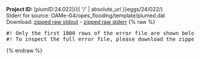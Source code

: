 **Project ID:** [plumID:24.022]({{ '/' | absolute_url }}eggs/24/022/)  
Stderr for source:  OAMe-G4/opes_flooding/template/plumed.dat   
Download: [zipped raw stdout](plumed.dat.plumed.stdout.txt.zip) - [zipped raw stderr](plumed.dat.plumed.stderr.txt.zip) 
{% raw %}
<pre>
#! Only the first 1000 rows of the error file are shown below
#! To inspect the full error file, please download the zipped raw stderr file above
</pre>
{% endraw %}

